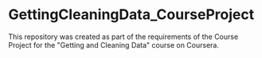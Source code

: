 GettingCleaningData_CourseProject
=================================

This repository was created as part of the requirements of the Course Project for the "Getting and Cleaning Data" course on Coursera.
